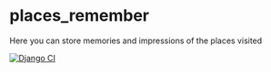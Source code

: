 # places_remember
Here you can store memories and impressions of the places visited

[![Django CI](https://github.com/Tavien/places_remember/actions/workflows/django_tests.yml/badge.svg?branch=master)](https://github.com/Tavien/places_remember/actions/workflows/django_tests.yml)
